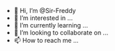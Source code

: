 - 👋 Hi, I’m @Sir-Freddy
- 👀 I’m interested in ...
- 🌱 I’m currently learning ...
- 💞️ I’m looking to collaborate on ...
- 📫 How to reach me ...

<!---
Sir-Freddy/Sir-Freddy is a ✨ special ✨ repository because its `README.md` (this file) appears on your GitHub profile.
You can click the Preview link to take a look at your changes.
--->
